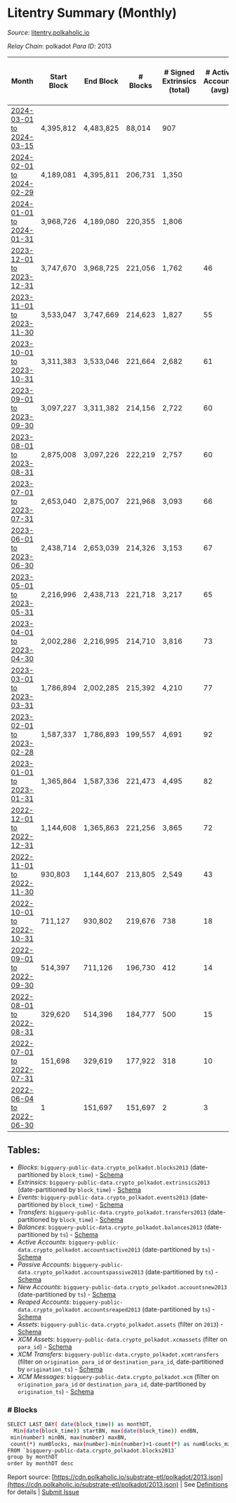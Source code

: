 # Litentry Summary (Monthly)

_Source_: [litentry.polkaholic.io](https://litentry.polkaholic.io)

*Relay Chain*: polkadot
*Para ID*: 2013



| Month | Start Block | End Block | # Blocks | # Signed Extrinsics (total) | # Active Accounts (avg) | # Addresses with Balances (max) | Issues |
| ----- | ----------- | --------- | -------- | --------------------------- | ----------------------- | ------------------------------- | ------ |
| [2024-03-01 to 2024-03-15](/polkadot/2013-litentry/2024-03-31.md) | 4,395,812 | 4,483,825 | 88,014 | 907 |  | 4,720 | -   |   
| [2024-02-01 to 2024-02-29](/polkadot/2013-litentry/2024-02-29.md) | 4,189,081 | 4,395,811 | 206,731 | 1,350 |  | 4,747 | -   |   
| [2024-01-01 to 2024-01-31](/polkadot/2013-litentry/2024-01-31.md) | 3,968,726 | 4,189,080 | 220,355 | 1,806 |  | 4,769 | -   |   
| [2023-12-01 to 2023-12-31](/polkadot/2013-litentry/2023-12-31.md) | 3,747,670 | 3,968,725 | 221,056 | 1,762 | 46 | 4,806 | -   |   
| [2023-11-01 to 2023-11-30](/polkadot/2013-litentry/2023-11-30.md) | 3,533,047 | 3,747,669 | 214,623 | 1,827 | 55 | 4,838 | -   |   
| [2023-10-01 to 2023-10-31](/polkadot/2013-litentry/2023-10-31.md) | 3,311,383 | 3,533,046 | 221,664 | 2,682 | 61 | 4,886 | -   |   
| [2023-09-01 to 2023-09-30](/polkadot/2013-litentry/2023-09-30.md) | 3,097,227 | 3,311,382 | 214,156 | 2,722 | 60 | 4,878 | -   |   
| [2023-08-01 to 2023-08-31](/polkadot/2013-litentry/2023-08-31.md) | 2,875,008 | 3,097,226 | 222,219 | 2,757 | 60 | 4,865 | -   |   
| [2023-07-01 to 2023-07-31](/polkadot/2013-litentry/2023-07-31.md) | 2,653,040 | 2,875,007 | 221,968 | 3,093 | 66 | 4,853 | -   |   
| [2023-06-01 to 2023-06-30](/polkadot/2013-litentry/2023-06-30.md) | 2,438,714 | 2,653,039 | 214,326 | 3,153 | 67 | 4,833 | -   |   
| [2023-05-01 to 2023-05-31](/polkadot/2013-litentry/2023-05-31.md) | 2,216,996 | 2,438,713 | 221,718 | 3,217 | 65 | 4,815 | -   |   
| [2023-04-01 to 2023-04-30](/polkadot/2013-litentry/2023-04-30.md) | 2,002,286 | 2,216,995 | 214,710 | 3,816 | 73 | 4,800 | -   |   
| [2023-03-01 to 2023-03-31](/polkadot/2013-litentry/2023-03-31.md) | 1,786,894 | 2,002,285 | 215,392 | 4,210 | 77 | 4,773 | -   |   
| [2023-02-01 to 2023-02-28](/polkadot/2013-litentry/2023-02-28.md) | 1,587,337 | 1,786,893 | 199,557 | 4,691 | 92 | 4,768 | -   |   
| [2023-01-01 to 2023-01-31](/polkadot/2013-litentry/2023-01-31.md) | 1,365,864 | 1,587,336 | 221,473 | 4,495 | 82 | 4,751 | -   |   
| [2022-12-01 to 2022-12-31](/polkadot/2013-litentry/2022-12-31.md) | 1,144,608 | 1,365,863 | 221,256 | 3,865 | 72 | 4,741 | -   |   
| [2022-11-01 to 2022-11-30](/polkadot/2013-litentry/2022-11-30.md) | 930,803 | 1,144,607 | 213,805 | 2,549 | 43 | 4,720 | -   |   
| [2022-10-01 to 2022-10-31](/polkadot/2013-litentry/2022-10-31.md) | 711,127 | 930,802 | 219,676 | 738 | 18 | 4,678 | -   |   
| [2022-09-01 to 2022-09-30](/polkadot/2013-litentry/2022-09-30.md) | 514,397 | 711,126 | 196,730 | 412 | 14 | 4,671 | -   |   
| [2022-08-01 to 2022-08-31](/polkadot/2013-litentry/2022-08-31.md) | 329,620 | 514,396 | 184,777 | 500 | 15 | 4,671 | -   |   
| [2022-07-01 to 2022-07-31](/polkadot/2013-litentry/2022-07-31.md) | 151,698 | 329,619 | 177,922 | 318 | 10 | 4,671 | -   |   
| [2022-06-04 to 2022-06-30](/polkadot/2013-litentry/2022-06-30.md) | 1 | 151,697 | 151,697 | 2 | 3 | 16 | -   |   

## Tables:

* _Blocks_: `bigquery-public-data.crypto_polkadot.blocks2013` (date-partitioned by `block_time`) - [Schema](/schema/balances.json)
* _Extrinsics_: `bigquery-public-data.crypto_polkadot.extrinsics2013` (date-partitioned by `block_time`) - [Schema](/schema/extrinsics.json)
* _Events_: `bigquery-public-data.crypto_polkadot.events2013` (date-partitioned by `block_time`) - [Schema](/schema/events.json)
* _Transfers_: `bigquery-public-data.crypto_polkadot.transfers2013` (date-partitioned by `block_time`) - [Schema](/schema/transfers.json)
* _Balances_: `bigquery-public-data.crypto_polkadot.balances2013` (date-partitioned by `ts`) - [Schema](/schema/balances.json)
* _Active Accounts_: `bigquery-public-data.crypto_polkadot.accountsactive2013` (date-partitioned by `ts`) - [Schema](/schema/accountsactive.json)
* _Passive Accounts_: `bigquery-public-data.crypto_polkadot.accountspassive2013` (date-partitioned by `ts`) - [Schema](/schema/accountspassive.json)
* _New Accounts_: `bigquery-public-data.crypto_polkadot.accountsnew2013` (date-partitioned by `ts`) - [Schema](/schema/accountsnew.json)
* _Reaped Accounts_: `bigquery-public-data.crypto_polkadot.accountsreaped2013` (date-partitioned by `ts`) - [Schema](/schema/accountsreaped.json)
* _Assets_: `bigquery-public-data.crypto_polkadot.assets` (filter on `2013`) - [Schema](/schema/assets.json)
* _XCM Assets_: `bigquery-public-data.crypto_polkadot.xcmassets` (filter on `para_id`) - [Schema](/schema/xcmassets.json)
* _XCM Transfers_: `bigquery-public-data.crypto_polkadot.xcmtransfers` (filter on `origination_para_id` or `destination_para_id`, date-partitioned by `origination_ts`) - [Schema](/schema/xcmtransfers.json)
* _XCM Messages_: `bigquery-public-data.crypto_polkadot.xcm` (filter on `origination_para_id` or `destination_para_id`, date-partitioned by `origination_ts`) - [Schema](/schema/xcm.json)

### # Blocks
```bash
SELECT LAST_DAY( date(block_time)) as monthDT,
  Min(date(block_time)) startBN, max(date(block_time)) endBN, 
 min(number) minBN, max(number) maxBN, 
 count(*) numBlocks, max(number)-min(number)+1-count(*) as numBlocks_missing 
FROM `bigquery-public-data.crypto_polkadot.blocks2013` 
group by monthDT 
order by monthDT desc
```


Report source: [https://cdn.polkaholic.io/substrate-etl/polkadot/2013.json](https://cdn.polkaholic.io/substrate-etl/polkadot/2013.json) | See [Definitions](/DEFINITIONS.md) for details | [Submit Issue](https://github.com/colorfulnotion/substrate-etl/issues)
